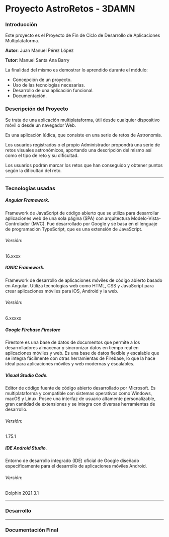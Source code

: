 # Proyecto AstroRetos - 3DAMN
### Introducción
Este proyecto es el Proyecto de Fin de Ciclo de Desarrollo de Aplicaciones Multiplataforma.

**Autor**: Juan Manuel Pérez López

**Tutor**: Manuel Santa Ana Barry

La finalidad del mismo es demostrar lo aprendido durante el módulo:

- Concepción de un proyecto.
- Uso de las tecnologías necesarias.
- Desarrollo de una aplicación funcional.
- Documentación.

### Descripción del Proyecto

Se trata de una aplicación multiplataforma, útil desde cualquier dispositivo móvil o desde un navegador Web.

Es una aplicación lúdica, que consiste en una serie de retos de Astronomía.

Los usuarios registrados o el propio Administrador propondrá una serie de retos visuales astronómicos, aportando una descripción del mismo así como el tipo de reto y su dificultad.

Los usuarios podrán marcar los retos que han conseguido y obtener puntos según la dificultad del reto.

---

### Tecnologías usadas

##### Angular Framework.

Framework de JavaScript de código abierto que se utiliza para desarrollar aplicaciones web de una sola página (SPA) con arquitectura Modelo-Vista-Controlador (MVC). Fue desarrollado por Google y se basa en el lenguaje de programación TypeScript, que es una extensión de JavaScript.

###### Versión: 

16.xxxx

##### IONIC Framework.

Framework de desarrollo de aplicaciones móviles de código abierto basado en Angular. Utiliza tecnologías web como HTML, CSS y JavaScript para crear aplicaciones móviles para iOS, Android y la web.

###### Versión: 

6.xxxxx

##### Google Firebase Firestore 

Firestore es una base de datos de documentos que permite a los desarrolladores almacenar y sincronizar datos en tiempo real en aplicaciones móviles y web. Es una base de datos flexible y escalable que se integra fácilmente con otras herramientas de Firebase, lo que la hace ideal para aplicaciones móviles y web modernas y escalables.

##### Visual Studio Code.

Editor de código fuente de código abierto desarrollado por Microsoft. Es multiplataforma y compatible con sistemas operativos como Windows, macOS y Linux. Posee una interfaz de usuario altamente personalizable, gran cantidad de extensiones y se integra con diversas herramientas de desarrollo.

###### Versión:

1.75.1

##### IDE Android Studio.

 Entorno de desarrollo integrado (IDE) oficial de Google diseñado específicamente para el desarrollo de aplicaciones móviles Android.
 
 ###### Versión:
 
 Dolphin 2021.3.1
 
 ---
 
 ### Desarrollo
 
 ---
 
 ### Documentación Final





